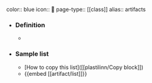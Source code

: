 color:: blue
icon:: 🧿
page-type:: [[class]]
alias:: artifacts

- ### Definition 
  - 
- ### Sample list
  - [How to copy this list]([[plastilinn/Copy block]])
  - {{embed [[artifact/list]]}}



